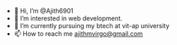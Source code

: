 - 👋 Hi, I’m @Ajith6901
- 👀 I’m interested in web development.
- 🌱 I’m currently pursuing my btech at vit-ap university
- 📫 How to reach me ajithmvirgo@gmail.com

<!---
Ajith6901/Ajith6901 is a ✨ special ✨ repository because its `README.md` (this file) appears on your GitHub profile.
You can click the Preview link to take a look at your changes.
--->
